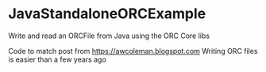 # JavaStandaloneORCExample
Write and read an ORCFile from Java using the ORC Core libs

Code to match post from https://awcoleman.blogspot.com
Writing ORC files is easier than a few years ago
